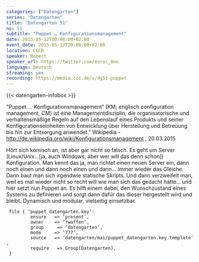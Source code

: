 ```yaml
---
categories: ["Datengarten"]
series: "Datengarten"
title: "Datengarten 51"
no: 51
subtitle: "Puppet … Konfigurationsmanagement"
date: 2015-05-12T00:00:00+02:00
event_date: 2015-05-12T20:00:00+02:00
location: CCCB
speaker: Robert
speaker_url: https://twitter.com/zero\_0ne
language: Deutsch
streaming: yes
recording: https://media.ccc.de/v/dg51-puppet
---
```

{{< datengarten-infobox >}}

"Puppet … Konfigurationsmanagement“ (KM; englisch configuration
management, CM) ist eine Managementdisziplin, die organisatorische und
verhaltensmäßige Regeln auf den Lebenslauf eines Produkts und seiner
Konfigurationseinheiten von Entwicklung über Herstellung und Betreuung
bis hin zur Entsorgung anwendet.” Wikipedia -
<http://de.wikipedia.org/wiki/Konfigurationsmanagement> , 20.03.2015

Hört sich komisch an, ist aber gar nicht so falsch. Es geht um Server
(Linux/Unix…\[ja, auch Windows, aber wer will das denn schon\])
Konfiguration. Man kennt das ja, man richtet einen neuen Server ein,
dann noch einen und dann noch einen und dann… Immer wieder das Gleiche.
Dann baut man sich irgendwie statische Skripts. Und dann verzweifelt
man, weil es mal wieder nicht so recht will wie man sich das gedacht
hatte… und hier setzt nun Puppet an. Es hilft einem dabei, den
Wunschzustand eines Systems zu definieren und sorgt dann dafür das
dieser hergestellt wird und bleibt. Dynamisch und modular, vielseitig
einsetzbar.

` file { ‘puppet_datengarten.key’:`\
`         ensure   => ‘present’,`\
`         owner    => ‘rwaffen’,`\
`         group     => ‘datengarten’,`\
`         mode     => ‘777’,`\
`         source   => ‘datengarten/mai/puppet_datengarten.key.template’,`\
`         require   => Group[Datengarten],`\
` }`
